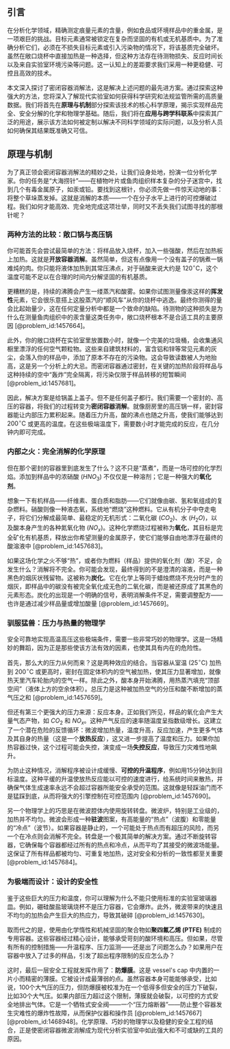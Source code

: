## 引言
在分析化学领域，精确测定痕量元素的含量，例如食品或环境样品中的重金属，是一项艰巨的挑战。目标元素通常被锁定在复杂而坚固的有机或无机基质中。为了准确分析它们，必须在不损失目标元素或引入污染物的情况下，将该基质完全破坏。虽然在敞口烧杯中直接加热是一种选择，但这种方法存在待测物损失、反应时间长以及来自实验室环境污染等问题。这一认知上的差距要求我们采用一种更稳健、可控且高效的技术。

本文深入探讨了密闭容器消解法，这是解决上述问题的最先进方案。通过探索这种强大的方法，您将深入了解现代实验室如何获得科学研究和法规监管所需的高质量数据。我们将首先在**原理与机制**部分探索该技术的核心科学原理，揭示实现样品完全、安全分解的化学和物理学基础。随后，我们将在**应用与跨学科联系**中探索其广泛的用途，展示该方法如何被定制以解决不同科学领域的实际问题，以及分析人员如何确保其结果既准确又可信。

## 原理与机制

为了真正领会密闭容器消解法的精妙之处，让我们设身处地，扮演一位分析化学家。你的任务是“大海捞针”——在植物叶片或鱼肉组织样本复杂的分子迷宫中，找到几个有毒金属原子，如汞或铅。要找到这根针，你必须先做一件惊天动地的事：将整个草垛蒸发掉。这就是消解的本质——一个在分子水平上进行的可控爆破过程。我们如何才能高效、完全地完成这项壮举，同时又不丢失我们试图寻找的那根针呢？

### 两种方法的比较：敞口锅与高压锅

你可能首先会尝试最简单的方法：将样品放入烧杯，加入一些强酸，然后在加热板上加热。这就是**开放容器消解**。虽然简单，但这有点像用一个没有盖子的锅煮一锅难炖的肉。你只能将液体加热到其常压沸点，对于硝酸来说大约是 $120^{\circ}\text{C}$，这个温度可能不足以在合理的时间内分解坚固的有机基质。

更糟糕的是，持续的沸腾会产生一缕蒸汽和酸雾。如果你试图测量像汞这样的**挥发性**元素，它会很乐意搭上这股蒸汽的“顺风车”从你的烧杯中逃逸。最终你测得的量会比起始量少，这在任何定量分析中都是一个致命的缺陷。待测物的这种损失是为什么在测量鱼肉组织中的汞含量这类任务中，敞口烧杯根本不是合适工具的主要原因 [@problem_id:1457664]。

此外，你的敞口烧杯在实验室里放置数小时，就像一个完美的垃圾桶，会收集通风橱里漂浮的任何空气颗粒物。这些来自建筑材料的，富含铝和锌等常见元素的灰尘，会落入你的样品中，添加了原本不存在的污染物。这会导致读数被人为地抬高，这是另一个分析上的大忌。而密闭容器通过密封，在关键的加热阶段将样品与这种持续的空中“轰炸”完全隔离，将污染仅限于样品转移的短暂瞬间 [@problem_id:1457681]。

因此，解决方案是给锅盖上盖子。但不是任何盖子都行。我们需要一个密封的、高压的容器，将我们的过程转变为**密闭容器消解**。就像厨房里的高压锅一样，密封容器能让内部压力累积起来。随着压力升高，酸的沸点也随之升高，使我们能够达到 $200^{\circ}\text{C}$ 或更高的温度。在这些极端温度下，需要数小时才能完成的反应，在几分钟内即可完成。

### 内部之火：完全消解的化学原理

但在那个密封的容器里到底发生了什么？这不只是“蒸煮”，而是一场可控的化学烈焰。添加到样品中的浓硝酸 ($HNO_3$) 不仅仅是一种溶剂；它是一种强大的**氧化剂**。

想象一下有机样品——纤维素、蛋白质和脂肪——它们就像由碳、氢和氧组成的复杂燃料。硝酸则像一种液态氧，系统地“燃烧”这种燃料。它从有机分子中夺走电子，将它们分解成最简单、最稳定的无机形式：二氧化碳 ($CO_2$)、水 ($H_2O$)，以及酸本身产生的各种氮氧化物 ($NO_x$)。这种化学燃烧过程被称为**氧化**，其目标是完全矿化有机基质，释放出你希望测量的金属原子，使它们能够自由地漂浮在最终的酸溶液中 [@problem_id:1457683]。

如果这场化学之火不够“热”，或者你为燃料（样品）提供的氧化剂（酸）不足，会发生什么？消解将不完全。你可能会发现，最终得到的不是澄清的溶液，而是一种黑色的烟灰状残留物。这被称为**炭化**。它在化学上等同于蜡烛燃烧不充分时产生的烟灰，即样品中的碳没有被完全氧化成无色的二氧化碳，而是被还原成了其黑色的元素形态。炭化的出现是一个明确的信号，表明消解条件不足，需要调整配方——也许是通过减少样品量或增加酸量 [@problem_id:1457669]。

### 驯服猛兽：压力与热量的物理学

安全可靠地实现高温高压这些极端条件，需要一些非常巧妙的物理学。这是一场精妙的舞蹈，因为正是那些使该方法有效的因素，也使其具有内在的危险性。

首先，那么大的压力从何而来？这是两种效应的结合。当容器从室温 ($25^{\circ}\text{C}$) 加热到 $200^{\circ}\text{C}$ 或更高时，密封在固定体积内的空气被加热，使其压力显著增加，就像热天里汽车轮胎内的空气一样。除此之外，酸本身开始沸腾，用热蒸汽填充“顶部空间”（液体上方的空余体积）。总压力是这种被加热空气的分压和酸不断增加的蒸气压之和 [@problem_id:1457659]。

但还有第三个更强大的压力来源：反应本身。正如我们所见，样品的氧化会产生大量气态产物，如 $CO_2$ 和 $NO_x$。这种产气反应的速率随温度呈指数级增长。这建立了一个潜在危险的反馈循环：微波增加热量，温度升高，反应加速，产生更多气体及其自身的热量（这是一个**放热反应**），这又进一步提高了温度和压力。如果你加热容器过快，这个过程可能会失控，演变成一场**失控反应**，导致压力灾难性地飙升。

为防止这种情况，消解程序被设计成缓慢、**可控的升温程序**，例如用15分钟达到目标温度。这种平缓的升温使放热反应能以可控的速度进行，给系统时间来散热，并确保气体生成速率永远不会超过容器所能安全承受的范围。这就像是轻踩油门而不是猛踩到底，从而将强大的引擎控制在可控范围内 [@problem_id:1457690]。

另一个物理学上的巧思是在微波腔体内使用旋转转盘。微波炉，特别是工业级的，加热并不均匀。微波会形成一种**驻波**图案，有高能量的“热点”（波腹）和零能量的“冷点”（波节）。如果容器是静止的，一个可能处于热点而有超压的风险，而另一个在冷点则会消解不完全。转盘是一个极其简单的解决方案。通过不断旋转容器，它确保每个容器都经过所有的热点和冷点，从而平均了其接受的微波场能量。这保证了所有样品都被均匀、可重复地加热，这对安全和分析的一致性都至关重要 [@problem_id:1457684]。

### 为极端而设计：设计的安全性

鉴于这些巨大的压力和温度，你可以理解为什么不能只使用标准的实验室玻璃器皿。例如，硼硅酸盐玻璃烧杯不是压力容器，它会爆炸。此外，微波带来的快速且不均匀的加热会产生巨大的热应力，导致其破碎 [@problem_id:1457630]。

取而代之的是，使用由化学惰性和机械坚固的聚合物如**聚四氟乙烯 (PTFE)** 制成的专用容器。这些容器经过精心设计，能够承受苛刻的酸环境和高压。但如果，尽管有所有的控制措施——升温程序、压力监测——还是出了问题怎么办？如果用户在容器中放入了过多的样品，引发了超出程序限制的反应怎么办？

这时，最后一层安全工程就发挥作用了：**防爆膜**。这是 vessel's cap 中内置的一片小而精密的薄膜。它被设计成最薄弱的点。虽然容器本身可能能够承受，比如说，100个大气压的压力，但防爆膜被校准为在一个低得多但安全的压力下破裂，比如30个大气压。如果内部压力超过这个限制，薄膜就会破裂，以可控的方式安全地排出气体。它是一个牺牲式安全阀——一个“压力熔断器”——防止整个容器发生灾难性的爆炸性故障，从而保护仪器和操作员 [@problem_id:1457667] [@problem_id:1468948]。化学原理、巧妙的物理学以及稳健的安全工程的结合，正是使密闭容器微波消解成为现代分析实验室中如此强大和不可或缺的工具的原因。

